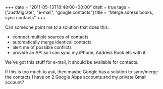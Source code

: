 +++
date = "2011-05-13T10:48:00+00:00"
draft = true
tags = ["JustMigrate", "e-mail", "google contacts"]
title = "Merge adress books, sync contacts"
+++
<p>Can someone point me to a solution that does this:</p>
<ul>
<li>connect multiple sources of contacts&nbsp;</li>
<li>automatically merge identical contacts&nbsp;</li>
<li>alert me of possible conflicts&nbsp;</li>
<li>provide an API so I can sync my iPhone, Address Book etc with it&nbsp;</li>
</ul>
<p>We've got this stuff for e-mail, it should be available for contacts. <p /> If this is too much to ask, then maybe Google has a solution to sync/merge the contacts I have on 2 Google Apps accounts and my private Gmail account?</p>